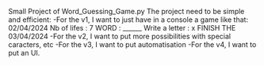 Small Project of Word_Guessing_Game.py
  The project need to be simple and efficient:
  -For the v1, I want to just have in a console a game like that: 02/04/2024 
          Nb of lifes : 7
          WORD : ______
          Write a letter :  x
   FINISH THE 03/04/2024
  -For the v2, I want to put more possibilities with special caracters, etc
  -For the v3, I want to put automatisation 
  -For the v4, I want to put an UI.
